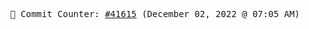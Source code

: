 <p align="center">
    <samp>
        📮 Commit Counter: <a href="https://github.com/Javascript-void0/Javascript-void0/commits/main">#41615</a> (December 02, 2022 @ 07:05 AM)
    </samp>
</p>